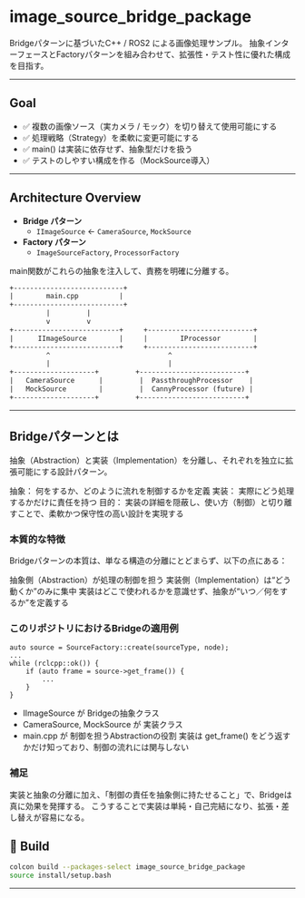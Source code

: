 # image_source_bridge_package

Bridgeパターンに基づいたC++ / ROS2 による画像処理サンプル。
抽象インターフェースとFactoryパターンを組み合わせて、拡張性・テスト性に優れた構成を目指す。

---

## Goal

- ✅ 複数の画像ソース（実カメラ / モック）を切り替えて使用可能にする
- ✅ 処理戦略（Strategy）を柔軟に変更可能にする
- ✅ main() は実装に依存せず、抽象型だけを扱う
- ✅ テストのしやすい構成を作る（MockSource導入）

---

## Architecture Overview

- **Bridge パターン**
  - `IImageSource` ← `CameraSource`, `MockSource`
- **Factory パターン**
  - `ImageSourceFactory`, `ProcessorFactory`

main関数がこれらの抽象を注入して、責務を明確に分離する。

```txt
+---------------------------+
|        main.cpp          |
+---------------------------+
         |         |
         v         v
+--------------------------+     +--------------------------+
|      IImageSource        |     |        IProcessor        |
+--------------------------+     +--------------------------+
         ^                             ^
         |                             |
+--------------------+         +--------------------------+
|   CameraSource      |         |  PassthroughProcessor    |
|   MockSource        |         |  CannyProcessor (future) |
+--------------------+         +--------------------------+
```

---

## Bridgeパターンとは
抽象（Abstraction）と実装（Implementation）を分離し、それぞれを独立に拡張可能にする設計パターン。

抽象： 何をするか、どのように流れを制御するかを定義
実装： 実際にどう処理するかだけに責任を持つ
目的： 実装の詳細を隠蔽し、使い方（制御）と切り離すことで、柔軟かつ保守性の高い設計を実現する

### 本質的な特徴
Bridgeパターンの本質は、単なる構造の分離にとどまらず、以下の点にある：

抽象側（Abstraction）が処理の制御を担う
実装側（Implementation）は“どう動くか”のみに集中
実装はどこで使われるかを意識せず、抽象が“いつ／何をするか”を定義する

### このリポジトリにおけるBridgeの適用例
```
auto source = SourceFactory::create(sourceType, node);
...
while (rclcpp::ok()) {
    if (auto frame = source->get_frame()) {
        ...
    }
}
```
- IImageSource が Bridgeの抽象クラス
- CameraSource, MockSource が 実装クラス
- main.cpp が 制御を担うAbstractionの役割
実装は get_frame() をどう返すかだけ知っており、制御の流れには関与しない

### 補足
実装と抽象の分離に加え、「制御の責任を抽象側に持たせること」で、Bridgeは真に効果を発揮する。
こうすることで実装は単純・自己完結になり、拡張・差し替えが容易になる。

## 🔧 Build

```bash
colcon build --packages-select image_source_bridge_package
source install/setup.bash
```
---
